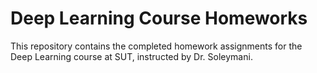 # Deep Learning Course Homeworks

This repository contains the completed homework assignments for the Deep Learning course at SUT, instructed by Dr. Soleymani.
